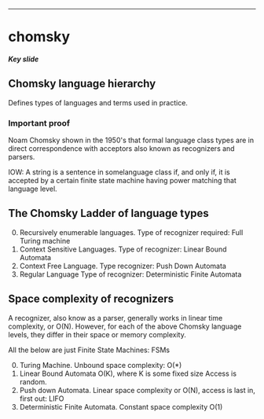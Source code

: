---
# chomsky


##### Key slide

## Chomsky language hierarchy

Defines types of languages and terms used in practice.
### Important proof

Noam Chomsky shown in the 1950's that formal language class types are in direct
correspondence with acceptors also known as recognizers and parsers.

IOW: A string is a sentence in somelanguage class if, and only if, it is accepted
by a certain finite state machine having power matching that language level.

## The Chomsky Ladder of language types

0. Recursively enumerable languages. Type of recognizer required: Full Turing machine
1. Context Sensitive  Languages. Type of recognizer: Linear Bound Automata
2. Context Free Language. Type recognizer: Push Down Automata
3. Regular Language Type of recognizer: Deterministic Finite Automata

## Space complexity of recognizers

A recognizer, also know as a parser, generally works in linear time complexity, or O(N).
However, for each of the above Chomsky language levels, they differ in their space or memory complexity.

All the below are just Finite State  Machines: FSMs

0. Turing Machine.  Unbound space complexity: O(*)
1. Linear Bound Automata O(K), where K is some fixed size Access is random.
2. Push down Automata. Linear  space complexity or O(N), access is last in, first out: LIFO
3. Deterministic Finite Automata. Constant space complexity O(1)


